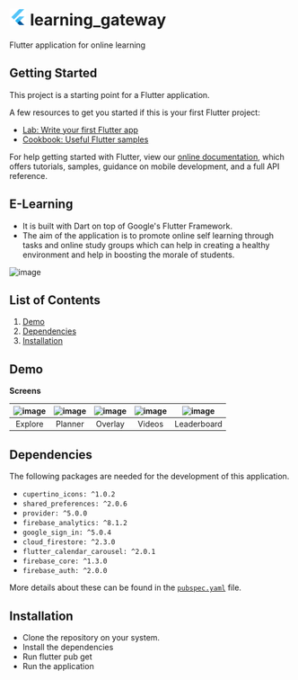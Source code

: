 # <img src="android/app/src/main/res/mipmap-xxhdpi/ic_launcher.png" alt="icon" width=30> learning_gateway

Flutter application for online learning

## Getting Started

This project is a starting point for a Flutter application.

A few resources to get you started if this is your first Flutter project:

- [Lab: Write your first Flutter app](https://flutter.dev/docs/get-started/codelab)
- [Cookbook: Useful Flutter samples](https://flutter.dev/docs/cookbook)

For help getting started with Flutter, view our
[online documentation](https://flutter.dev/docs), which offers tutorials,
samples, guidance on mobile development, and a full API reference.


## E-Learning

- It is built with Dart on top of Google's Flutter Framework.
- The aim of the application is to promote online self learning through tasks and online study groups which can help in creating a healthy environment and help in boosting the morale of students.


![image](https://user-images.githubusercontent.com/84665079/125184552-57917e00-e23c-11eb-936d-268fb70ce582.png)


## List of Contents

1. [Demo](#demo)
2. [Dependencies](#dependencies)
3. [Installation](#installation)

## Demo

**Screens**

|![image](https://user-images.githubusercontent.com/84665079/125183882-6f1a3800-e237-11eb-81ac-a954caf5765b.png) | ![image](https://user-images.githubusercontent.com/84665079/125183902-91ac5100-e237-11eb-8b4e-5824df3c2c72.png) | ![image](https://user-images.githubusercontent.com/84665079/125183930-b4d70080-e237-11eb-9208-9a4b5317c40e.png) | ![image](https://user-images.githubusercontent.com/84665079/125183941-c7e9d080-e237-11eb-88fd-faa127b73b40.png) | ![image](https://user-images.githubusercontent.com/84665079/125183953-d801b000-e237-11eb-9e67-ec225bfed0d6.png) |
| :-------------: | :-------------:  | :-------------:  | :-------------:  | :-------------:  |
|     Explore     |    Planner    |    Overlay     |     Videos       |     Leaderboard     |


## Dependencies

The following packages are needed for the development of this application.

- `cupertino_icons: ^1.0.2`    
- `shared_preferences: ^2.0.6`
- `provider: ^5.0.0`
- `firebase_analytics: ^8.1.2`
- `google_sign_in: ^5.0.4`
- `cloud_firestore: ^2.3.0`
- `flutter_calendar_carousel: ^2.0.1`
- `firebase_core: ^1.3.0`
- `firebase_auth: ^2.0.0`

More details about these can be found in the [`pubspec.yaml`](https://github.com/Hash-Studios/e-learning-app/tree/master/pubspec.yaml) file.
  
## Installation

- Clone the repository on your system.
- Install the dependencies
- Run flutter pub get
- Run the application
